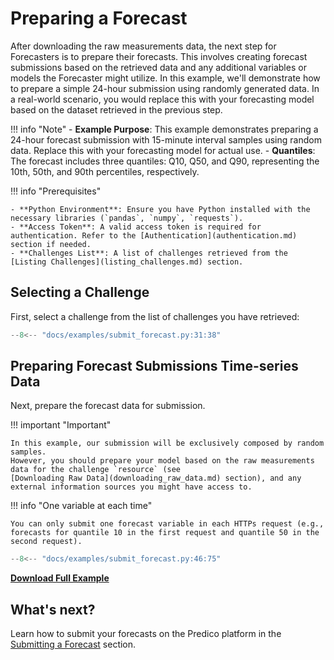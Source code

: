 # Preparing a Forecast

After downloading the raw measurements data, the next step for Forecasters is to prepare their forecasts. 
This involves creating forecast submissions based on the retrieved data and any additional variables or models the Forecaster might utilize. 
In this example, we'll demonstrate how to prepare a simple 24-hour submission using randomly generated data. 
In a real-world scenario, you would replace this with your forecasting model based on the dataset retrieved in the previous step.

!!! info "Note"
    - **Example Purpose**: This example demonstrates preparing a 24-hour forecast submission with 15-minute interval samples using random data. Replace this with your forecasting model for actual use.
    - **Quantiles**: The forecast includes three quantiles: Q10, Q50, and Q90, representing the 10th, 50th, and 90th percentiles, respectively.

!!! info "Prerequisites"

    - **Python Environment**: Ensure you have Python installed with the necessary libraries (`pandas`, `numpy`, `requests`).
    - **Access Token**: A valid access token is required for authentication. Refer to the [Authentication](authentication.md) section if needed.
    - **Challenges List**: A list of challenges retrieved from the [Listing Challenges](listing_challenges.md) section.

## Selecting a Challenge

First, select a challenge from the list of challenges you have retrieved:

```python title="submit_forecast.py"
--8<-- "docs/examples/submit_forecast.py:31:38"
```

## Preparing Forecast Submissions Time-series Data

Next, prepare the forecast data for submission. 

!!! important "Important"

    In this example, our submission will be exclusively composed by random samples.
    However, you should prepare your model based on the raw measurements data for the challenge `resource` (see 
    [Downloading Raw Data](downloading_raw_data.md) section), and any external information sources you might have access to.

!!! info "One variable at each time"
    
    You can only submit one forecast variable in each HTTPs request (e.g., forecasts for quantile 10 in the first request and quantile 50 in the second request).
    

```python title="submit_forecast.py"
--8<-- "docs/examples/submit_forecast.py:46:75"
```

<a href="../examples/submit_forecast.py" download="submit_forecast.py"><b>Download Full Example</b></a>


## What's next?

Learn how to submit your forecasts on the Predico platform in the [Submitting a Forecast](submitting_forecast.md) section.
